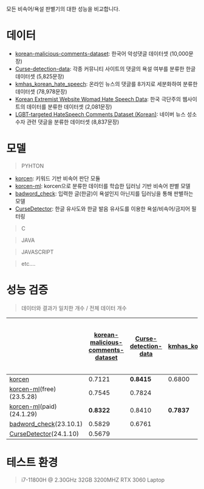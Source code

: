 모든 비속어/욕설 판별기의 대한 성능을 비교합니다.
# 데이터
- [korean-malicious-comments-dataset](https://github.com/ZIZUN/korean-malicious-comments-dataset): 한국어 악성댓글 데이터셋 (10,000문장)
- [Curse-detection-data](https://github.com/2runo/Curse-detection-data): 각종 커뮤니티 사이트의 댓글의 욕설 여부를 분류한 한글 데이터셋 (5,825문장)
- [kmhas_korean_hate_speech](https://huggingface.co/datasets/jeanlee/kmhas_korean_hate_speech): 온라인 뉴스의 댓글를 8가지로 세분화하여 분류한 데이터셋 (78,978문장)
- [Korean Extremist Website Womad Hate Speech Data](https://www.kaggle.com/datasets/captainnemo9292/korean-extremist-website-womad-hate-speech-data/data): 한국 극단주의 웹사이트의 데이터를 분류한 데이터셋 (2,081문장)
- [LGBT-targeted HateSpeech Comments Dataset (Korean)](https://www.kaggle.com/datasets/junbumlee/lgbt-hatespeech-comments-at-naver-news-korean): 네이버 뉴스 성소수자 관련 댓글을 분류한 데이터셋 (8,837문장)

# 모델
> PYHTON
- [korcen](https://github.com/KR-korcen/korcen): 키워드 기반 비속어 판단 모듈
- [korcen-ml](https://github.com/KR-korcen/korcen-ml/blob/main/README.md): korcen으로 분류한 데이터를 학습한 딥러닝 기반 비속어 판별 모델
- [badword_check](https://github.com/Nam-SW/badword_check): 입력한 글(한글)이 욕설인지 아닌지를 딥러닝을 통해 판별하는 모델
- [CurseDetector](https://github.com/mangto/CurseDetector): 한글 유사도와 한글 발음 유사도를 이용한 욕설/비속어/금지어 필터링
> C

> JAVA

> JAVASCRIPT

> etc....


# 성능 검증
> 데이터와 결과가 일치한 개수 / 전체 데이터 개수

|  | [korean-malicious-comments-dataset](https://github.com/ZIZUN/korean-malicious-comments-dataset) | [Curse-detection-data](https://github.com/2runo/Curse-detection-data) | [kmhas_korean_hate_speech](https://huggingface.co/datasets/jeanlee/kmhas_korean_hate_speech) | [Korean Extremist Website Womad Hate Speech Data](https://www.kaggle.com/datasets/captainnemo9292/korean-extremist-website-womad-hate-speech-data/data) | [LGBT-targeted HateSpeech Comments Dataset (Korean)](https://www.kaggle.com/datasets/junbumlee/lgbt-hatespeech-comments-at-naver-news-korean) | 문장당 평균 처리 속도 |
|------|------|------|------|------|------|------|
| [korcen](https://github.com/KR-korcen/korcen) | 0.7121 | **0.8415** | 0.6800 | 0.6305 | 0.4479 | 11ms |
| [korcen-ml](https://github.com/KR-korcen/korcen-ml/blob/main/README.md)(free)(23.5.28) | 0.7545 | 0.7824 |  | 0.7055 | 0.6875 | 45ms |
| [korcen-ml](https://github.com/KR-korcen/korcen-ml/blob/main/README.md)(paid)(24.1.29) | **0.8322** | 0.8410 | **0.7837** | **0.7120** | **0.7477** | 38ms |
| [badword_check](https://github.com/Nam-SW/badword_check)(23.10.1) | 0.5829 | 0.6761 |  | 0.6410 | 0.4738 | 43ms |
| [CurseDetector](https://github.com/mangto/CurseDetector)(24.1.10) | 0.5679 |  |  | 0.5785 |  | 267ms |

# 테스트 환경
> i7-11800H @ 2.30GHz
> 32GB 3200MHZ
> RTX 3060 Laptop
